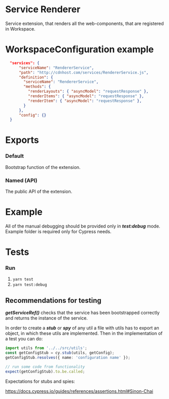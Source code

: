 # Service Renderer

Service extension, that renders all the web-components, that are registered in Workspace.

# WorkspaceConfiguration example

```json
  "services": {
      "serviceName": "RendererService",
      "path": "http://cdnhost.com/services/RendererService.js",
      "definition": {
        "serviceName": "RendererService",
        "methods": {
          "renderLayouts": { "asyncModel": "requestResponse" },
          "renderItems": { "asyncModel": "requestResponse" },
          "renderItem": { "asyncModel": "requestResponse" },
        }
      },
      "config": {}
  }
```

# Exports

### Default

Bootstrap function of the extension.

### Named (API)

The public API of the extension.

# Example

All of the manual debugging should be provided only in _**test:debug**_ mode. Example folder is required only for Cypress needs.

# Tests

### Run

1) `yarn test`
2) `yarn test:debug`

## Recommendations for testing

**_getServiceRef()_** checks that the service has been bootstrapped correctly and returns the instance of the service.

In order to create a **_stub_** or **_spy_** of any util a file with utils has to export an object, in which these utils
are implemented. Then in the implementation of a test you can do:

```typescript
import utils from '../../src/utils';
const getConfigStub = cy.stub(utils, getConfig);
getConfigStub.resolves({ name: 'configuration name' });

// run some code from functionality
expect(getConfigStub).to.be.called;
```

Expectations for stubs and spies:

<https://docs.cypress.io/guides/references/assertions.html#Sinon-Chai>
